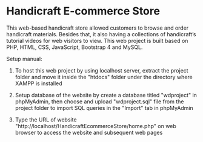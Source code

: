 # Handicraft E-commerce Store
This web-based handicraft store allowed customers to browse and order handicraft materials. Besides that, it also having a collections of handicraft’s tutorial videos for web visitors to view. This web project  is built based on PHP, HTML, CSS, JavaScript, Bootstrap 4 and MySQL.

Setup manual: 

1) To host this web project by using localhost server, extract the project folder and move it inside the "htdocs" folder under the directory where XAMPP is installed

2) Setup database of the website by create a database titled "wdproject" in phpMyAdmin, then choose and upload "wdproject.sql" file from the project folder to import SQL queries in the "Import" tab in phpMyAdmin

3) Type the URL of website "http://localhost/HandicraftEcommerceStore/home.php" on web browser to access the website and subsequent web pages
